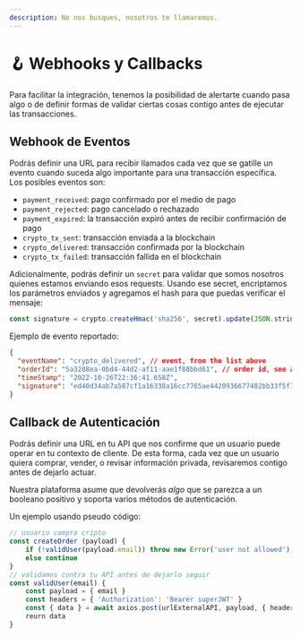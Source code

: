 ```yaml
---
description: No nos busques, nosotros te llamaremos.
---
```


# 🪝 Webhooks y Callbacks

Para facilitar la integración, tenemos la posibilidad de alertarte cuando pasa algo o de definir formas de validar ciertas cosas contigo antes de ejecutar las transacciones.

## Webhook de Eventos

Podrás definir una URL para recibir llamados cada vez que se gatille un evento cuando suceda algo importante para una transacción específica. Los posibles eventos son:

* `payment_received`: pago confirmado por el medio de pago
* `payment_rejected`: pago cancelado o rechazado
* `payment_expired`: la transacción expiró antes de recibir confirmación de pago
* `crypto_tx_sent`: transacción enviada a la blockchain
* `crypto_delivered`: transacción confirmada por la blockchain
* `crypto_tx_failed`: transacción fallida en el blockchain

Adicionalmente, podrás definir un `secret` para validar que somos nosotros quienes estamos enviando esos requests. Usando ese secret, encriptamos los parámetros enviados y agregamos el hash para que puedas verificar el mensaje:

```javascript
const signature = crypto.createHmac('sha256', secret).update(JSON.stringify(payload)).digest('hex')
```

Ejemplo de evento reportado:

```json
{
  "eventName": "crypto_delivered", // event, from the list above
  "orderId": "5a3288ea-0bd4-44d2-af11-aae1f88bbd61", // order id, see above
  "timeStamp": "2022-10-26T22:36:41.658Z",
  "signature": "ed40d34ab7a587cf1a16338a16cc7765ae4420936677482bb33f5f738e4f7189" // hash
}
```

## Callback de Autenticación

Podrás definir una URL en tu API que nos confirme que un usuario puede operar en tu contexto de cliente. De esta forma, cada vez que un usuario quiera comprar, vender, o revisar información privada, revisaremos contigo antes de dejarlo actuar.

Nuestra plataforma asume que devolverás _algo_ que se parezca a un booleano positivo y soporta varios métodos de autenticación.

Un ejemplo usando pseudo código:

```javascript
// usuario compra cripto
const createOrder (payload) {
    if (!validUser(payload.email)) throw new Error('user not allowed');
    else continue
}
// validamos contra tu API antes de dejarlo seguir
const validUser(email) {
    const payload = { email }
    const headers = { 'Authorization': 'Bearer superJWT' }
    const { data } = await axios.post(urlExternalAPI, payload, { headers })
    reurn data
}
```

